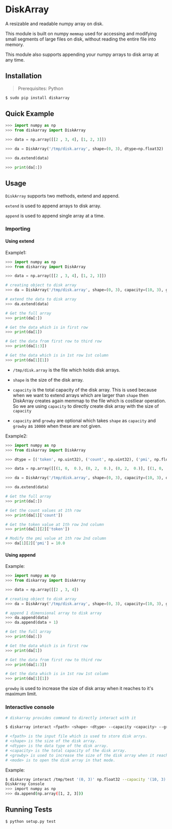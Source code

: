 # DiskArray

A resizable and readable numpy array on disk.

This module is built on numpy `memmap` used for accessing and modifying small segments of large files on disk, without reading the entire file into memory.

This module also supports appending your numpy arrays to disk array at any time.

## Installation

> Prerequisites: Python

```bash
$ sudo pip install diskarray
```

## Quick Example

```python
>>> import numpy as np
>>> from diskarray import DiskArray

>>> data = np.array([[2 , 3, 4], [1, 2, 3]])

>>> da = DiskArray('/tmp/disk.array', shape=(0, 3), dtype=np.float32)

>>> da.extend(data)

>>> print(da[:])
```

## Usage

`DiskArray` supports two methods, extend and append.

`extend` is used to append arrays to disk array.

`append` is used to append single array at a time.

### Importing

#### Using extend

Example1:

```python
>>> import numpy as np
>>> from diskarray import DiskArray

>>> data = np.array([[2 , 3, 4], [1, 2, 3]])

# creating object to disk array
>>> da = DiskArray('/tmp/disk.array', shape=(0, 3), capacity=(10, 3), growby=200, dtype=np.float32)

# extend the data to disk array
>>> da.extend(data)

# Get the full array
>>> print(da[:])

# Get the data which is in first row
>>> print(da[1])

# Get the data from first row to third row
>>> print(da[1:3])

# Get the data which is in 1st row 1st column
>>> print(da[1][1])
```

- `/tmp/disk.array` is the file which holds disk arrays.
- `shape` is the size of the disk array.
- `capacity` is the total capacity of the disk array.
This is used because when we want to extend arrays which are larger than `shape` then DiskArray creates again memmap to the file which is costliear operation.
So we are using `capacity` to directly create disk array with the size of `capacity`

- `capacity` and `growby` are optional which takes `shape` as `capacity` and `growby` as `10000` when these are not given.

Example2:

```python
>>> import numpy as np
>>> from diskarray import DiskArray

>>> dtype = [('token', np.uint32), ('count', np.uint32), ('pmi', np.float32)]

>>> data = np.array([[(1, 0,  0.), (0, 2,  0.), (0, 2,  0.)], [(1, 0,  0.), (0, 2,  0.), (0, 2,  0.)]], dtype=dtype)

>>> da = DiskArray('/tmp/disk.array', shape=(0, 3), capacity=(10, 3), dtype=np.float32)

>>> da.extend(data)

# Get the full array
>>> print(da[:])

# Get the count values at 1th row
>>> print(da[1]['count'])

# Get the token value at 1th row 2nd column
>>> print(da[1][2]['token'])

# Modify the pmi value at 1th row 2nd column
>>> da[1][2]['pmi'] = 10.0
```

#### Using append

Example:

```python
>>> import numpy as np
>>> from diskarray import DiskArray

>>> data = np.array([[2 , 3, 4])

# creating object to disk array
>>> da = DiskArray('/tmp/disk.array', shape=(0, 3), capacity=(10, 3), growby=200, dtype=np.float32)

# append 1 dimensional array to disk array
>>> da.append(data)
>>> da.append(data + 1)

# Get the full array
>>> print(da[:])

# Get the data which is in first row
>>> print(da[1])

# Get the data from first row to third row
>>> print(da[1:3])

# Get the data which is in 1st row 1st column
>>> print(da[1][1])
```

`growby` is used to increase the size of disk array when it reaches to it's maximum limit.

### Interactive console

```bash
# diskarray provides command to directly interact with it

$ diskarray interact <fpath> <shape> <dtype> --capacity <capacity> --growby <growby> --mode <mode>

# <fpath> is the input file which is used to store disk arrys.
# <shape> is the size of the disk array.
# <dtype> is the data type of the disk array.
# <capacity> is the total capacity of the disk array.
# <growby> is used to increase the size of the disk array when it reaches to it's maximum limit.
# <mode> is to open the disk array in that mode.
```

Example:

```bash
$ diskarray interact /tmp/test '(0, 3)' np.float32 --capacity '(10, 3)' --growby 5 --mode r+
DiskArray Console
>>> import numpy as np
>>> da.append(np.array([1, 2, 3]))
```

## Running Tests

```
$ python setup.py test
```
